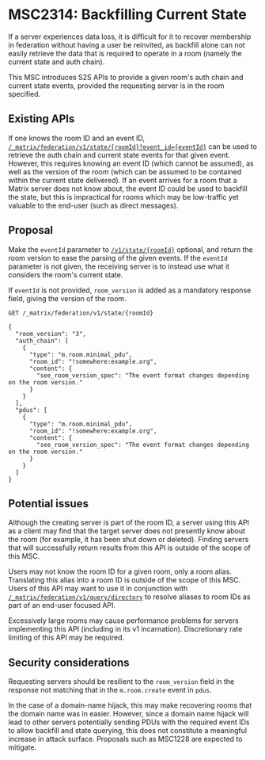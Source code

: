 # MSC2314: Backfilling Current State

If a server experiences data loss, it is difficult for it to recover membership
in federation without having a user be reinvited, as backfill alone can not
easily retrieve the data that is required to operate in a room (namely the
current state and auth chain).

This MSC introduces S2S APIs to provide a given room's auth chain and current
state events, provided the requesting server is in the room specified.

## Existing APIs

If one knows the room ID and an event ID,
[`/_matrix/federation/v1/state/{roomId}?event_id={eventId}`](https://spec.matrix.org/v1.2/server-server-api/#get_matrixfederationv1stateroomid) can be used to
retrieve the auth chain and current state events for that given event. However,
this requires knowing an event ID (which cannot be assumed), as well as the
version of the room (which can be assumed to be contained within the current
state delivered). If an event arrives for a room that a Matrix server does not
know about, the event ID could be used to backfill the state, but this is
impractical for rooms which may be low-traffic yet valuable to the end-user
(such as direct messages).

## Proposal

Make the `eventId` parameter to [`/v1/state/{roomId}`](https://spec.matrix.org/v1.2/server-server-api/#get_matrixfederationv1stateroomid)
optional, and return the
room version to ease the parsing of the given events. If the `eventId` parameter
is not given, the receiving server is to instead use what it considers the
room's current state. 

If `eventId` is not provided, `room_version` is added as a mandatory
response field, giving the version of the room.

```
GET /_matrix/federation/v1/state/{roomId}

{
  "room_version": "3",
  "auth_chain": [
    {
      "type": "m.room.minimal_pdu",
      "room_id": "!somewhere:example.org",
      "content": {
        "see_room_version_spec": "The event format changes depending on the room version."
      }
    }
  ],
  "pdus": [
    {
      "type": "m.room.minimal_pdu",
      "room_id": "!somewhere:example.org",
      "content": {
        "see_room_version_spec": "The event format changes depending on the room version."
      }
    }
  ]
}
```

## Potential issues

Although the creating server is part of the room ID, a server using this API as
a client may find that the target server does not presently know about the room
(for example, it has been shut down or deleted). Finding servers that will
successfully return results from this API is outside of the scope of this MSC.

Users may not know the room ID for a given room, only a room alias. Translating
this alias into a room ID is outside of the scope of this MSC. Users of this API
may want to use it in conjunction with [`/_matrix/federation/v1/query/directory`](https://spec.matrix.org/v1.2/server-server-api/#get_matrixfederationv1querydirectory)
to resolve aliases to room IDs as part of an end-user focused API.

Excessively large rooms may cause performance problems for servers implementing
this API (including in its v1 incarnation). Discretionary rate limiting of this
API may be required.

## Security considerations

Requesting servers should be resilient to the `room_version` field in the response not
matching that in the `m.room.create` event in `pdus`.

In the case of a domain-name hijack, this may make recovering rooms that the
domain name was in easier. However, since a domain name hijack will lead to
other servers potentially sending PDUs with the required event IDs to allow
backfill and state querying, this does not constitute a meaningful increase in
attack surface. Proposals such as MSC1228 are expected to mitigate.
